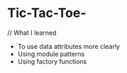 # Tic-Tac-Toe-

// What I learned 
- To use data attributes more clearly 
- Using module patterns
- Using factory functions
